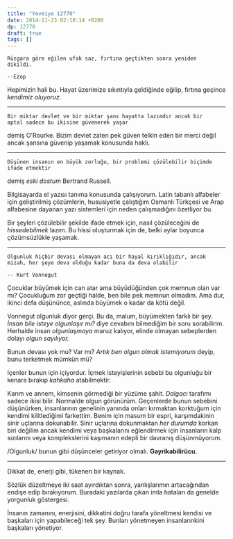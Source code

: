 ```yaml
---
title: "Yevmiye 12770"
date: 2014-11-23 02:18:14 +0200
dp: 12770
draft: true
tags: []
---
```


    Rüzgara göre eğilen ufak saz, fırtına geçtikten sonra yeniden
    dikildi.

    --Ezop

Hepimizin hali bu. Hayat üzerimize sıkıntıyla geldiğinde eğilip, fırtına
geçince *kendimiz oluyoruz.*

--------------

    Bir miktar devlet ve bir miktar şans hayatta lazımdır ancak bir
    aptal sadece bu ikisine güvenerek yaşar

demiş O'Rourke. Bizim devlet zaten pek güven telkin eden bir merci değil
ancak şansına güvenip yaşamak konusunda haklı.

--------------

    Düşünen insanın en büyük zorluğu, bir problemi çözülebilir biçimde
    ifade etmektir

demiş *eski dostum* Bertrand Russell.

Bilgisayarda el yazısı tanıma konusunda çalışıyorum. Latin tabanlı
alfabeler için geliştirilmiş çözümlerin, hususiyetle çalıştığım Osmanlı
Türkçesi ve Arap alfabesine dayanan yazı sistemleri için neden
çalışmadığını özetliyor bu.

Bir şeyleri çözülebilir şekilde ifade etmek için, nasıl çözüleceğini de
*hissedebilmek* lazım. Bu hissi oluşturmak için de, belki aylar boyunca
çözümsüzlükle yaşamak.

--------------

    Olgunluk hiçbir devası olmayan acı bir hayal kırıklığıdır, ancak
    mizah, her şeye deva olduğu kadar buna da deva olabilir

    -- Kurt Vonnegut

Çocuklar büyümek için can atar ama büyüdüğünden çok memnun olan var mı?
Çocukluğum zor geçtiği halde, ben bile pek memnun olmadım. Ama dur,
ikinci defa düşününce, aslında büyümek o kadar da kötü değil.

Vonnegut olgunluk diyor gerçi. Bu da, malum, büyümekten farklı bir şey.
*İnsan bile isteye olgunlaşır mı?* diye cevabını bilmediğim bir soru
sorabilirim. Herhalde insan *olgunlaşmaya* maruz kalıyor, elinde olmayan
sebeplerden dolayı *olgun sayılıyor.*

Bunun devası yok mu? Var mı? *Artık ben olgun olmak istemiyorum* deyip,
bunu terketmek mümkün mü?

Içenler bunun için içiyordur. İçmek isteyişlerinin sebebi bu olgunluğu
bir kenara bırakıp *kahkaha* atabilmektir.

Karım ve annem, kimsenin görmediği bir yüzüme şahit. *Dalgacı* tarafımı
sadece ikisi bilir. Normalde olgun görünürüm. Geçenlerde bunun sebebini
düşünürken, insanlarının genelinin yanında onları kırmaktan korktuğum
için kendimi kilitlediğimi farkettim. Benim için masum bir espri,
karşımdakinin sinir uçlarına dokunabilir. Sinir uçlarına dokunmaktan
*her durumda* korkan biri değilim ancak kendimi veya başkalarını
eğlendirmek için insanların kalp sızılarını veya komplekslerini
kaşımanın edepli bir davranış düşünmüyorum.

/Olgunluk/ bunun gibi düşünceler getiriyor olmalı. **Gayrikabilirücu.**

--------------

Dikkat de, enerji gibi, tükenen bir kaynak.

Sözlük düzeltmeye iki saat ayırdıktan sonra, yanlışlarımın artacağından
endişe edip bırakıyorum. Buradaki yazılarda çıkan imla hataları da
genelde yorgunluk göstergesi.

İnsanın zamanını, enerjisini, dikkatini doğru tarafa yöneltmesi kendisi
ve başkaları için yapabileceği tek şey. Bunları yönetmeyen
insanlarınkini başkaları yönetiyor.


